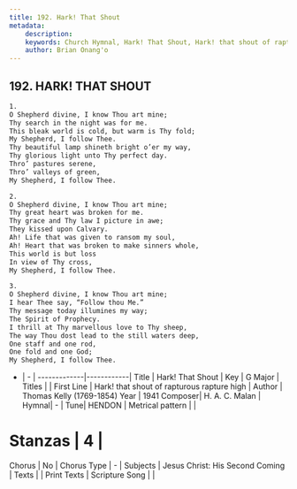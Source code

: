 ```yaml
---
title: 192. Hark! That Shout
metadata:
    description: 
    keywords: Church Hymnal, Hark! That Shout, Hark! that shout of rapturous rapture high, 
    author: Brian Onang'o
---
```



## 192. HARK! THAT SHOUT

```txt
1.
O Shepherd divine, I know Thou art mine;
Thy search in the night was for me.
This bleak world is cold, but warm is Thy fold;
My Shepherd, I follow Thee.
Thy beautiful lamp shineth bright o’er my way,
Thy glorious light unto Thy perfect day.
Thro’ pastures serene,
Thro’ valleys of green,
My Shepherd, I follow Thee.

2.
O Shepherd divine, I know Thou art mine;
Thy great heart was broken for me.
Thy grace and Thy law I picture in awe;
They kissed upon Calvary.
Ah! Life that was given to ransom my soul,
Ah! Heart that was broken to make sinners whole,
This world is but loss
In view of Thy cross,
My Shepherd, I follow Thee.

3.
O Shepherd divine, I know Thou art mine;
I hear Thee say, “Follow thou Me.”
Thy message today illumines my way;
The Spirit of Prophecy.
I thrill at Thy marvellous love to Thy sheep,
The way Thou dost lead to the still waters deep,
One staff and one rod,
One fold and one God;
My Shepherd, I follow Thee.
```

- |   -  |
-------------|------------|
Title | Hark! That Shout |
Key | G Major |
Titles |  |
First Line | Hark! that shout of rapturous rapture high |
Author | Thomas Kelly (1769-1854)
Year | 1941
Composer| H. A. C. Malan |
Hymnal|  - |
Tune| HENDON |
Metrical pattern | |
# Stanzas | 4 |
Chorus | No |
Chorus Type | - |
Subjects | Jesus Christ: His Second Coming |
Texts |  |
Print Texts | 
Scripture Song |  |
  

